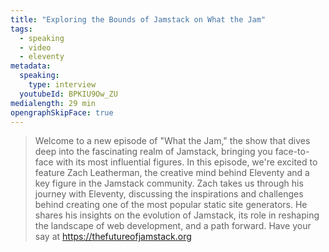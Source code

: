 ```yaml
---
title: "Exploring the Bounds of Jamstack on What the Jam"
tags:
  - speaking
  - video
  - eleventy
metadata:
  speaking:
    type: interview
  youtubeId: BPKIU9Ow_ZU
medialength: 29 min
opengraphSkipFace: true
---
```

<div><youtube-lite-player @slug="{{ metadata.youtubeId }}" @label="{{ title }}"></youtube-lite-player></div>

> Welcome to a new episode of "What the Jam," the show that dives deep into the fascinating realm of Jamstack, bringing you face-to-face with its most influential figures. In this episode, we're excited to feature Zach Leatherman, the creative mind behind Eleventy and a key figure in the Jamstack community. Zach takes us through his journey with Eleventy, discussing the inspirations and challenges behind creating one of the most popular static site generators. He shares his insights on the evolution of Jamstack, its role in reshaping the landscape of web development, and a path forward. Have your say at https://thefutureofjamstack.org